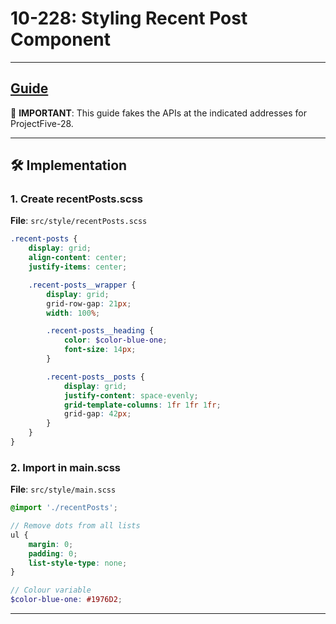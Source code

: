 # 10-228: Styling Recent Post Component

---
**[Guide](https://devcamp.com/pt-full-stack-development-javascript-python-react/guide/styling-recent-post-component)**
---

🎯 **IMPORTANT**: This guide fakes the APIs at the indicated addresses for ProjectFive-28.

---

## 🛠️ Implementation

### 1. Create recentPosts.scss

**File**: `src/style/recentPosts.scss`

```scss
.recent-posts {
    display: grid;
    align-content: center;
    justify-items: center;

    .recent-posts__wrapper {
        display: grid;
        grid-row-gap: 21px;
        width: 100%;

        .recent-posts__heading {
            color: $color-blue-one;
            font-size: 14px;
        }

        .recent-posts__posts {
            display: grid;
            justify-content: space-evenly;
            grid-template-columns: 1fr 1fr 1fr;
            grid-gap: 42px;
        }
    }
}
```

### 2. Import in main.scss

**File**: `src/style/main.scss`

```scss
@import './recentPosts';

// Remove dots from all lists
ul {
    margin: 0;
    padding: 0;
    list-style-type: none;
}

// Colour variable
$color-blue-one: #1976D2;
```
---
